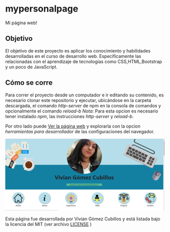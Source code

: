 # mypersonalpage
Mi página web!

## Objetivo
El objetivo de este proyecto es aplicar los conocimiento y habilidades desarrolladas en el curso de desarrollo web. Específicamente las relacionadas con el aprendizaje de tecnologías como CSS,HTML,Bootstrap y un poco de JavaScript.

## Cómo se corre
Para correr el proyecto desde un computador e ir editando su contenido, es necesario clonar este repositorio y ejecutar, ubicándose en la carpeta descargada, el comando _http-server_ de npm en la consola de comandos y opcionalmente el comando _reload-b_
*Nota:* Para esta opcion es necesario tener instalado _npm_, las instrucciones _http-server_  y  _reload-b_.

Por otro lado puede [Ver la página web](https://viviangomez.github.io/viviangomez/) y explorarla con la opcion _herramientas para desarrollador_ de las configuraciones del navegador.

![Screenshot de la página](https://github.com/VivianGomez/proyect1_mypersonalpage/blob/master/screen_wp.PNG)

Esta página fue desarrollada por Vivian Gómez Cubillos y está listada bajo la licencia del MIT (ver archivo [LICENSE](https://github.com/VivianGomez/proyect1_mypersonalpage/blob/master/LICENSE) )


